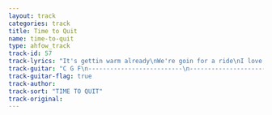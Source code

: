 ```yaml
---
layout: track
categories: track
title: Time to Quit
name: time-to-quit
type: ahfow_track
track-id: 57
track-lyrics: "It's gettin warm already\nWe're goin for a ride\nI love the Motel 6's\nI'm feelin pacified\n\nForget about your parents\nThey never cared a bit\nLeave the doctors behind you\nI think it's time to quit"
track-guitar: "C G F\n--------------------------\n--------------------------\n--------------------------\n------3---3--3---2---0----\n--------------------------\n--------------------------\n(provided by brad)"
track-guitar-flag: true
track-author: 
track-sort: "TIME TO QUIT"
track-original: 
---
```

